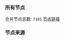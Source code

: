 ### 所有节点
合并节点总数: `7185`
[节点链接](https://github.com/rzhy1/33/raw/master/sub/sub_merge_base64.txt)

### 节点来源
